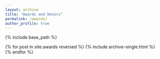 ```yaml
---
layout: archive
title: "Awards and Honors"
permalink: /awards/
author_profile: true
---
```


{% include base_path %}

{% for post in site.awards reversed %}
  {% include archive-single.html %}
{% endfor %}
